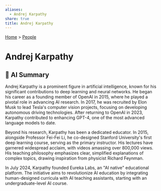 ```yaml
---
aliases:
  - Andrej Karpathy
share: true
title: Andrej Karpathy
---
```

[Home](../index.md) > [People](./index.md)  
# Andrej Karpathy  
## 🤖 AI Summary  
Andrej Karpathy is a prominent figure in artificial intelligence, known for his significant contributions to deep learning and neural networks. He began his career as a founding member of OpenAI in 2015, where he played a pivotal role in advancing AI research. In 2017, he was recruited by Elon Musk to lead Tesla's computer vision projects, focusing on developing autonomous driving technologies. After returning to OpenAI in 2023, Karpathy contributed to enhancing GPT-4, one of the most advanced language models to date.  
  
Beyond his research, Karpathy has been a dedicated educator. In 2015, alongside Professor Fei-Fei Li, he co-designed Stanford University's first deep learning course, serving as the primary instructor. His lectures have garnered widespread acclaim, with videos amassing over 800,000 views. His teaching philosophy emphasizes clear, simplified explanations of complex topics, drawing inspiration from physicist Richard Feynman.  
  
In July 2024, Karpathy founded Eureka Labs, an "AI native" educational platform. The initiative aims to revolutionize AI education by integrating human-designed curricula with AI teaching assistants, starting with an undergraduate-level AI course.  
